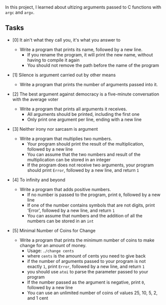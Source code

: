 In this project, I learned about ultizing arguments passed to C functions with `argc` and `argv`.

## Tasks
- [0] It ain't what they call you, it's what you answer to
	* Write a program that prints its name, followed by a new line.
		- If you rename the program, it will print the new name, without having to compile it again
		- You should not remove the path before the name of the program

- [1] Silence is argument carried out by other means
	* Write a program that prints the number of arguments passed into it.

- [2] The best argument against democracy is a five-minute conversation with the average voter
	* Write a program that prints all arguments it receives.
		- All arguments should be printed, including the first one
		- Only print one argument per line, ending with a new line

- [3] Neither irony nor sarcasm is argument
	* Write a program that multiplies two numbers.
		- Your program should print the result of the multiplication, followed by a new line
		- You can assume that the two numbers and result of the multiplication can be stored in an integer
		- If the program does not receive two arguments, your program should print `Error`, followed by a new line, and return `1`

- [4] To infinity and beyond
	* Write a program that adds positive numbers.
		- If no number is passed to the program, print `0`, followed by a new line
		- If one of the number contains symbols that are not digits, print 'Error', followed by a new line, and return `1`
		- You can assume that numbers and the addition of all the numbers can be stored in an `int`

- [5] Minimal Number of Coins for Change
	* Write a program that prints the minimum number of coins to make change for an amount of money.
		- Usage: `./change cents`
		- where `cents` is the amount of cents you need to give back
		- if the number of arguments passed to your program is not exactly `1`, print `Error`, followed by a new line, and return `1`
		- you should use `atoi` to parse the parameter passed to your program
		- If the number passed as the argument is negative, print `0`, followed by a new line
		- You can use an unlimited number of coins of values 25, 10, 5, 2, and 1 cent
